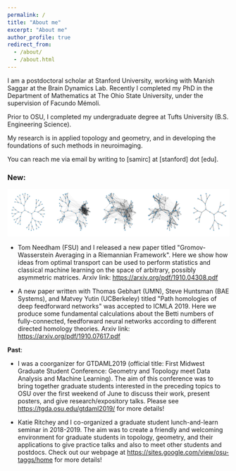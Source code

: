 ```yaml
---
permalink: /
title: "About me"
excerpt: "About me"
author_profile: true
redirect_from: 
  - /about/
  - /about.html
---
```



I am a postdoctoral scholar at Stanford University, working with Manish Saggar at the Brain Dynamics Lab. 
Recently I completed my PhD in the Department of Mathematics at The Ohio State University, under the supervision of Facundo Mémoli. 

<!-- 
Starting July 2019, I will be a postdoc at Stanford University. 
-->

Prior to OSU, I completed my undergraduate degree at Tufts University (B.S. Engineering Science).

My research is in applied topology and geometry, and in developing the foundations of such methods in neuroimaging.

You can reach me via email by writing to [samirc] at [stanford] dot [edu].

<!--
**New**: I'll be a coorganizer for GTDAML2019 (official title: First Midwest Graduate Student Conference: Geometry and Topology meet Data Analysis and Machine Learning). The aim of this conference is to bring together graduate students interested in the preceding topics to OSU over the first weekend of June to discuss their work, present posters, and give research/expository talks. Please see <https://tgda.osu.edu/gtdaml2019/> for more details!
-->

### New:

![](images/fig-header-adj.png)

- Tom Needham (FSU) and I released a new paper titled "Gromov-Wasserstein Averaging in a Riemannian Framework". Here we show how ideas from optimal transport can be used to perform statistics and classical machine learning on the space of arbitrary, possibly asymmetric matrices. Arxiv link: <https://arxiv.org/pdf/1910.04308.pdf>

- A new paper written with Thomas Gebhart (UMN), Steve Huntsman (BAE Systems), and Matvey Yutin (UCBerkeley) titled "Path homologies of deep feedforward networks" was accepted to ICMLA 2019. Here we produce some fundamental calculations about the Betti numbers of fully-connected, feedforward neural networks according to different directed homology theories. Arxiv link: <https://arxiv.org/pdf/1910.07617.pdf>

**Past**: 

- I was a coorganizer for GTDAML2019 (official title: First Midwest Graduate Student Conference: Geometry and Topology meet Data Analysis and Machine Learning). The aim of this conference was to bring together graduate students interested in the preceding topics to OSU over the first weekend of June to discuss their work, present posters, and give research/expository talks. Please see <https://tgda.osu.edu/gtdaml2019/> for more details!


- Katie Ritchey and I co-organized a graduate student lunch-and-learn seminar in 2018-2019. The aim was to create a friendly and welcoming environment for graduate students in topology, geometry, and their applications to give practice talks and also to meet other students and postdocs. Check out our webpage at <https://sites.google.com/view/osu-taggs/home> for more details!

